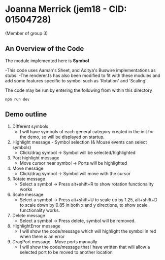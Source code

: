 # Joanna Merrick (jem18 - CID: 01504728)
(Member of group 3)

## An Overview of the Code

The module implemented here is **Symbol**

-This code uses Aaman's Sheet, and Aditya's Buswire implementations as stubs.
-The renderer.fs has also been modified to fit with these modules and add some features specific to symbol such as 'Rotation' and 'Scaling'

The code may be run by entering the following from within this directory
```
npm run dev
```

## Demo outline

1. Different symbols
    * I will have symbols of each general category created in the init for the demo, so will be displayed on startup.
2. Highlight message - Symbol selection (& Mouse events can select symbols)
    * Click/drag symbol -> Symbol will be selected/highlighted
3. Port highlight message
    * Move cursor near symbol -> Ports will be highlighted
4. Move message
    * Click/drag symbol -> Symbol will move with the cursor
4. Rotate message
    * Select a symbol -> Press alt+shift+R to show rotation functionality works
5. Scale message
    * Select a symbol -> Press alt+shift+U to scale up by 1.25, alt+shift+D to scale down by 0.85 in both x and y directions, to show scale functionality works.
6. Delete message
    * Select a symbol -> Press delete, symbol will be removed.
7. HighlightError message
    * I will show the code/message which will highlight the symbol in red when there is an error
7. DragPort message - Move ports manually
    * I will show the code/message that I have written that will allow a selected port to be moved to another location

